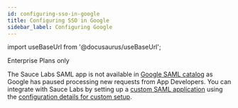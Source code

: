 ```yaml
---
id: configuring-sso-in-google
title: Configuring SSO in Google
sidebar_label: Configuring Google
---
```


import useBaseUrl from '@docusaurus/useBaseUrl';

<p><span className="sauceGreen">Enterprise Plans only</span></p>

The Sauce Labs SAML app is not available in [Google SAML catalog](https://support.google.com/a/topic/7417510) as Google has paused processing new requests from App Developers. You can integrate with Sauce Labs by setting up a [custom SAML application](https://support.google.com/a/answer/6087519) using the [configuration details for custom setup](/basics/sso/setting-up-sso#service-provider-saml-requirements).
